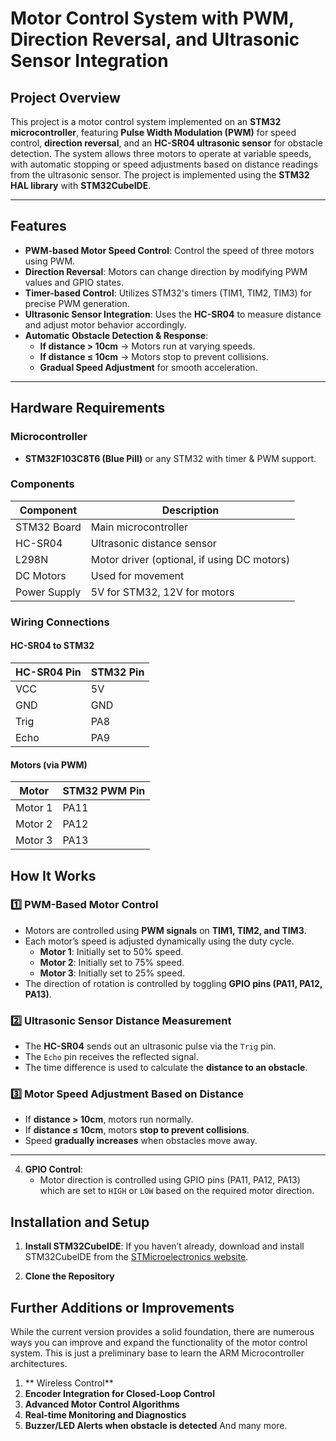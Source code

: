 # Motor Control System with PWM, Direction Reversal, and Ultrasonic Sensor Integration

## Project Overview

This project is a motor control system implemented on an **STM32 microcontroller**, featuring **Pulse Width Modulation (PWM)** for speed control, **direction reversal**, and an **HC-SR04 ultrasonic sensor** for obstacle detection. The system allows three motors to operate at variable speeds, with automatic stopping or speed adjustments based on distance readings from the ultrasonic sensor. The project is implemented using the **STM32 HAL library** with **STM32CubeIDE**.

---

## Features

- **PWM-based Motor Speed Control**: Control the speed of three motors using PWM.
- **Direction Reversal**: Motors can change direction by modifying PWM values and GPIO states.
- **Timer-based Control**: Utilizes STM32's timers (TIM1, TIM2, TIM3) for precise PWM generation.
- **Ultrasonic Sensor Integration**: Uses the **HC-SR04** to measure distance and adjust motor behavior accordingly.
- **Automatic Obstacle Detection & Response**:
  - **If distance > 10cm** → Motors run at varying speeds.
  - **If distance ≤ 10cm** → Motors stop to prevent collisions.
  - **Gradual Speed Adjustment** for smooth acceleration.

---

## Hardware Requirements

### **Microcontroller**
- **STM32F103C8T6 (Blue Pill)** or any STM32 with timer & PWM support.

### **Components**
| Component | Description |
|-----------|-------------|
| STM32 Board | Main microcontroller |
| HC-SR04 | Ultrasonic distance sensor |
| L298N | Motor driver (optional, if using DC motors) |
| DC Motors | Used for movement |
| Power Supply | 5V for STM32, 12V for motors |

### **Wiring Connections**

#### **HC-SR04 to STM32**
| HC-SR04 Pin | STM32 Pin |
|------------|----------|
| VCC | 5V |
| GND | GND |
| Trig | PA8 |
| Echo | PA9 |

#### **Motors (via PWM)**
| Motor | STM32 PWM Pin |
|-------|-------------|
| Motor 1 | PA11 |
| Motor 2 | PA12 |
| Motor 3 | PA13 |

## How It Works

### **1️⃣ PWM-Based Motor Control**
- Motors are controlled using **PWM signals** on **TIM1, TIM2, and TIM3**.
- Each motor’s speed is adjusted dynamically using the duty cycle.
  - **Motor 1**: Initially set to 50% speed.
  - **Motor 2**: Initially set to 75% speed.
  - **Motor 3**: Initially set to 25% speed.
- The direction of rotation is controlled by toggling **GPIO pins (PA11, PA12, PA13)**.

### **2️⃣ Ultrasonic Sensor Distance Measurement**
- The **HC-SR04** sends out an ultrasonic pulse via the `Trig` pin.
- The `Echo` pin receives the reflected signal.
- The time difference is used to calculate the **distance to an obstacle**.

### **3️⃣ Motor Speed Adjustment Based on Distance**
- If **distance > 10cm**, motors run normally.
- If **distance ≤ 10cm**, motors **stop to prevent collisions**.
- Speed **gradually increases** when obstacles move away.

---

4. **GPIO Control**:
   - Motor direction is controlled using GPIO pins (PA11, PA12, PA13) which are set to `HIGH` or `LOW` based on the required motor direction.

## Installation and Setup

1. **Install STM32CubeIDE**: If you haven’t already, download and install STM32CubeIDE from the [STMicroelectronics website](https://www.st.com/en/development-tools/stm32cubeide.html).
   
2. **Clone the Repository**

## Further Additions or Improvements
While the current version provides a solid foundation, there are numerous ways you can improve and expand the functionality of the motor control system. This is just a preliminary base to learn the ARM Microcontroller architectures.
1. ** Wireless Control**
2. **Encoder Integration for Closed-Loop Control**
3. **Advanced Motor Control Algorithms**
4. **Real-time Monitoring and Diagnostics**
5. **Buzzer/LED Alerts when obstacle is detected**
And many more.
